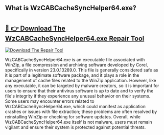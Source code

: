 ## What is WzCABCacheSyncHelper64.exe? 

# <h2><a href="https://exedetect.com/download.php?WzCABCacheSyncHelper64.exe">🔗 👉 Download The WzCABCacheSyncHelper64.exe Repair Tool</a></h2>

[![Download The Repair Tool](https://exedetect.com/download-button.jpg)](https://exedetect.com/download.php?WzCABCacheSyncHelper64.exe)

WzCABCacheSyncHelper64.exe is an executable file associated with WinZip, a file compression and archiving software developed by Corel, specifically in version 23.0.13289.0. This file is generally considered safe as it is part of a legitimate software package, and it plays a role in the management of cache files related to the WinZip application. However, like any executable, it can be targeted by malware creators, so it is important for users to ensure that their antivirus software is up to date and to verify the file's integrity if they experience any unusual behavior on their systems. Some users may encounter errors related to WzCABCacheSyncHelper64.exe, which could manifest as application crashes or issues with file extraction; these problems are often resolved by reinstalling WinZip or checking for software updates. Overall, while WzCABCacheSyncHelper64.exe itself is not malware, users must remain vigilant and ensure their system is protected against potential threats.